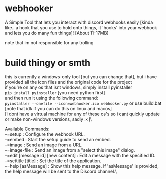 # webhooker
A Simple Tool that lets you interact with discord webhooks easily [kinda like.. a hook that you use to hold onto things, it 'hooks' into your webhook and lets you do many fun things]! [About 11-17MB]

note that im not responsible for any trolling

# build thingy or smth
this is currently a windows-only tool [but you can change that], but i have provided all the icon files and the original code for the project\
if you're on any os that isnt windows, simply install pyinstaller\
`pip install pyinstaller` [you need python first]\
and then run it using the following command:\
`pyinstaller --onefile --icon=webhooker.ico webhooker.py`
or use build.bat [note that idk if you can do this on linux and macos]\
[i dont have a virtual machine for any of these os's so i cant quickly update or make non-windows versions, sadly :<]\

Available Commands:\
-=setup : Configure the webhook URL.\
-=embed : Start the setup guide to send an embed.\
-=image : Send an image from a URL.\
-=image-file : Send an image from a "select this image" dialog.\
-=edit [message id] [new content] : Edit a message with the specified ID.\
-=settitle [title] : Set the title of the application.\
-=help [asMessage] : Show this help message. If 'asMessage' is provided, the help message will be sent to the Discord channel.\
